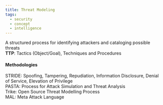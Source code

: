 ```yaml
---
title: Threat Modeling
tags:
  - security
  - concept
  - intelligence
---
```


A structured process for identifying attackers and cataloging possible threats  
**TTP**: Tactics (Object/Goal), Techniques and Procedures

#### Methodologies  
STRIDE: Spoofing, Tampering, Repudiation, Information Disclosure, Denial of Service, Elevation of Privilege  
PASTA: Process for Attack Simulation and Threat Analysis  
Trike: Open Source Threat Modelling Process  
MAL: Meta Attack Language